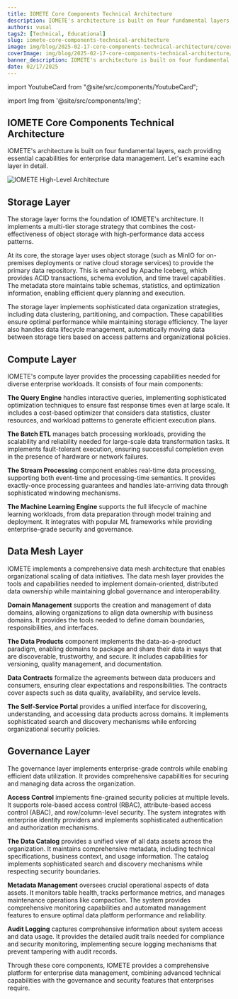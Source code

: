 ```yaml
---
title: IOMETE Core Components Technical Architecture
description: IOMETE's architecture is built on four fundamental layers, each providing essential capabilities for enterprise data management
authors: vusal
tags2: [Technical, Educational]
slug: iomete-core-components-technical-architecture
image: img/blog/2025-02-17-core-components-technical-architecture/cover.png
coverImage: img/blog/2025-02-17-core-components-technical-architecture/cover.png
banner_description: IOMETE's architecture is built on four fundamental layers for enterprise data management
date: 02/17/2025
---
```


import YoutubeCard from "@site/src/components/YoutubeCard";

import Img from '@site/src/components/Img';

## **IOMETE Core Components Technical Architecture**

IOMETE's architecture is built on four fundamental layers, each providing essential capabilities for enterprise data management. Let's examine each layer in detail.

<Img src="/img/blog/2025-02-17-core-components-technical-architecture/iomete-high-level-architecture.png" alt="IOMETE High-Level Architecture" maxWidth="500px" centered borderless/>

## **Storage Layer**

The storage layer forms the foundation of IOMETE's architecture. It implements a multi-tier storage strategy that combines the cost-effectiveness of object storage with high-performance data access patterns.

At its core, the storage layer uses object storage (such as MinIO for on-premises deployments or native cloud storage services) to provide the primary data repository. This is enhanced by Apache Iceberg, which provides ACID transactions, schema evolution, and time travel capabilities. The metadata store maintains table schemas, statistics, and optimization information, enabling efficient query planning and execution.

The storage layer implements sophisticated data organization strategies, including data clustering, partitioning, and compaction. These capabilities ensure optimal performance while maintaining storage efficiency. The layer also handles data lifecycle management, automatically moving data between storage tiers based on access patterns and organizational policies.

## **Compute Layer**

IOMETE's compute layer provides the processing capabilities needed for diverse enterprise workloads. It consists of four main components:

**The Query Engine** handles interactive queries, implementing sophisticated optimization techniques to ensure fast response times even at large scale. It includes a cost-based optimizer that considers data statistics, cluster resources, and workload patterns to generate efficient execution plans.

**The Batch ETL** manages batch processing workloads, providing the scalability and reliability needed for large-scale data transformation tasks. It implements fault-tolerant execution, ensuring successful completion even in the presence of hardware or network failures.

**The Stream Processing** component enables real-time data processing, supporting both event-time and processing-time semantics. It provides exactly-once processing guarantees and handles late-arriving data through sophisticated windowing mechanisms.

**The Machine Learning Engine** supports the full lifecycle of machine learning workloads, from data preparation through model training and deployment. It integrates with popular ML frameworks while providing enterprise-grade security and governance.

## **Data Mesh Layer**

IOMETE implements a comprehensive data mesh architecture that enables organizational scaling of data initiatives. The data mesh layer provides the tools and capabilities needed to implement domain-oriented, distributed data ownership while maintaining global governance and interoperability.

**Domain Management** supports the creation and management of data domains, allowing organizations to align data ownership with business domains. It provides the tools needed to define domain boundaries, responsibilities, and interfaces.

**The Data Products** component implements the data-as-a-product paradigm, enabling domains to package and share their data in ways that are discoverable, trustworthy, and secure. It includes capabilities for versioning, quality management, and documentation.

**Data Contracts** formalize the agreements between data producers and consumers, ensuring clear expectations and responsibilities. The contracts cover aspects such as data quality, availability, and service levels.

**The Self-Service Portal** provides a unified interface for discovering, understanding, and accessing data products across domains. It implements sophisticated search and discovery mechanisms while enforcing organizational security policies.

## **Governance Layer**

The governance layer implements enterprise-grade controls while enabling efficient data utilization. It provides comprehensive capabilities for securing and managing data across the organization.

**Access Control** implements fine-grained security policies at multiple levels. It supports role-based access control (RBAC), attribute-based access control (ABAC), and row/column-level security. The system integrates with enterprise identity providers and implements sophisticated authentication and authorization mechanisms.

**The Data Catalog** provides a unified view of all data assets across the organization. It maintains comprehensive metadata, including technical specifications, business context, and usage information. The catalog implements sophisticated search and discovery mechanisms while respecting security boundaries.

**Metadata Management** oversees crucial operational aspects of data assets. It monitors table health, tracks performance metrics, and manages maintenance operations like compaction. The system provides comprehensive monitoring capabilities and automated management features to ensure optimal data platform performance and reliability.

**Audit Logging** captures comprehensive information about system access and data usage. It provides the detailed audit trails needed for compliance and security monitoring, implementing secure logging mechanisms that prevent tampering with audit records.

Through these core components, IOMETE provides a comprehensive platform for enterprise data management, combining advanced technical capabilities with the governance and security features that enterprises require.
